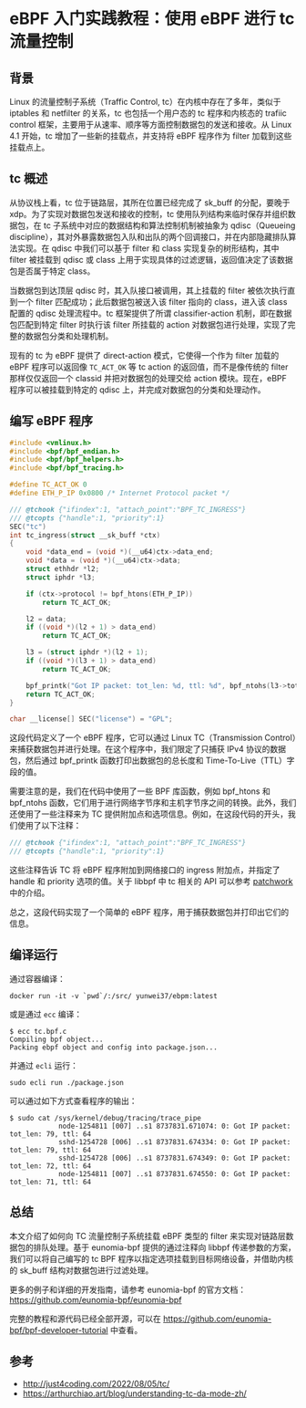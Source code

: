 # eBPF 入门实践教程：使用 eBPF 进行 tc 流量控制

## 背景

Linux 的流量控制子系统（Traffic Control, tc）在内核中存在了多年，类似于 iptables 和 netfilter 的关系，tc 也包括一个用户态的 tc 程序和内核态的 trafiic control 框架，主要用于从速率、顺序等方面控制数据包的发送和接收。从 Linux 4.1 开始，tc 增加了一些新的挂载点，并支持将 eBPF 程序作为 filter 加载到这些挂载点上。

## tc 概述

从协议栈上看，tc 位于链路层，其所在位置已经完成了 sk_buff 的分配，要晚于 xdp。为了实现对数据包发送和接收的控制，tc 使用队列结构来临时保存并组织数据包，在 tc 子系统中对应的数据结构和算法控制机制被抽象为 qdisc（Queueing discipline），其对外暴露数据包入队和出队的两个回调接口，并在内部隐藏排队算法实现。在 qdisc 中我们可以基于 filter 和 class 实现复杂的树形结构，其中 filter 被挂载到 qdisc 或 class 上用于实现具体的过滤逻辑，返回值决定了该数据包是否属于特定 class。

当数据包到达顶层 qdisc 时，其入队接口被调用，其上挂载的 filter 被依次执行直到一个 filter 匹配成功；此后数据包被送入该 filter 指向的 class，进入该 class 配置的 qdisc 处理流程中。tc 框架提供了所谓 classifier-action 机制，即在数据包匹配到特定 filter 时执行该 filter 所挂载的 action 对数据包进行处理，实现了完整的数据包分类和处理机制。

现有的 tc 为 eBPF 提供了 direct-action 模式，它使得一个作为 filter 加载的 eBPF 程序可以返回像 `TC_ACT_OK` 等 tc action 的返回值，而不是像传统的 filter 那样仅仅返回一个 classid 并把对数据包的处理交给 action 模块。现在，eBPF 程序可以被挂载到特定的 qdisc 上，并完成对数据包的分类和处理动作。

## 编写 eBPF 程序

```c
#include <vmlinux.h>
#include <bpf/bpf_endian.h>
#include <bpf/bpf_helpers.h>
#include <bpf/bpf_tracing.h>

#define TC_ACT_OK 0
#define ETH_P_IP 0x0800 /* Internet Protocol packet */

/// @tchook {"ifindex":1, "attach_point":"BPF_TC_INGRESS"}
/// @tcopts {"handle":1, "priority":1}
SEC("tc")
int tc_ingress(struct __sk_buff *ctx)
{
    void *data_end = (void *)(__u64)ctx->data_end;
    void *data = (void *)(__u64)ctx->data;
    struct ethhdr *l2;
    struct iphdr *l3;

    if (ctx->protocol != bpf_htons(ETH_P_IP))
        return TC_ACT_OK;

    l2 = data;
    if ((void *)(l2 + 1) > data_end)
        return TC_ACT_OK;

    l3 = (struct iphdr *)(l2 + 1);
    if ((void *)(l3 + 1) > data_end)
        return TC_ACT_OK;

    bpf_printk("Got IP packet: tot_len: %d, ttl: %d", bpf_ntohs(l3->tot_len), l3->ttl);
    return TC_ACT_OK;
}

char __license[] SEC("license") = "GPL";
```

这段代码定义了一个 eBPF 程序，它可以通过 Linux TC（Transmission Control）来捕获数据包并进行处理。在这个程序中，我们限定了只捕获 IPv4 协议的数据包，然后通过 bpf_printk 函数打印出数据包的总长度和 Time-To-Live（TTL）字段的值。

需要注意的是，我们在代码中使用了一些 BPF 库函数，例如 bpf_htons 和 bpf_ntohs 函数，它们用于进行网络字节序和主机字节序之间的转换。此外，我们还使用了一些注释来为 TC 提供附加点和选项信息。例如，在这段代码的开头，我们使用了以下注释：

```c
/// @tchook {"ifindex":1, "attach_point":"BPF_TC_INGRESS"}
/// @tcopts {"handle":1, "priority":1}
```

这些注释告诉 TC 将 eBPF 程序附加到网络接口的 ingress 附加点，并指定了 handle 和 priority 选项的值。关于 libbpf 中 tc 相关的 API 可以参考 [patchwork](https://patchwork.kernel.org/project/netdevbpf/patch/20210512103451.989420-3-memxor@gmail.com/) 中的介绍。

总之，这段代码实现了一个简单的 eBPF 程序，用于捕获数据包并打印出它们的信息。

## 编译运行

通过容器编译：

```console
docker run -it -v `pwd`/:/src/ yunwei37/ebpm:latest
```

或是通过 `ecc` 编译：

```console
$ ecc tc.bpf.c
Compiling bpf object...
Packing ebpf object and config into package.json...
```

并通过 `ecli` 运行：

```shell
sudo ecli run ./package.json
```

可以通过如下方式查看程序的输出：

```console
$ sudo cat /sys/kernel/debug/tracing/trace_pipe
            node-1254811 [007] ..s1 8737831.671074: 0: Got IP packet: tot_len: 79, ttl: 64
            sshd-1254728 [006] ..s1 8737831.674334: 0: Got IP packet: tot_len: 79, ttl: 64
            sshd-1254728 [006] ..s1 8737831.674349: 0: Got IP packet: tot_len: 72, ttl: 64
            node-1254811 [007] ..s1 8737831.674550: 0: Got IP packet: tot_len: 71, ttl: 64
```

## 总结

本文介绍了如何向 TC 流量控制子系统挂载 eBPF 类型的 filter 来实现对链路层数据包的排队处理。基于 eunomia-bpf 提供的通过注释向 libbpf 传递参数的方案，我们可以将自己编写的 tc BPF 程序以指定选项挂载到目标网络设备，并借助内核的 sk_buff 结构对数据包进行过滤处理。

更多的例子和详细的开发指南，请参考 eunomia-bpf 的官方文档：<https://github.com/eunomia-bpf/eunomia-bpf>

完整的教程和源代码已经全部开源，可以在 <https://github.com/eunomia-bpf/bpf-developer-tutorial> 中查看。

## 参考

+ <http://just4coding.com/2022/08/05/tc/>
+ <https://arthurchiao.art/blog/understanding-tc-da-mode-zh/>
